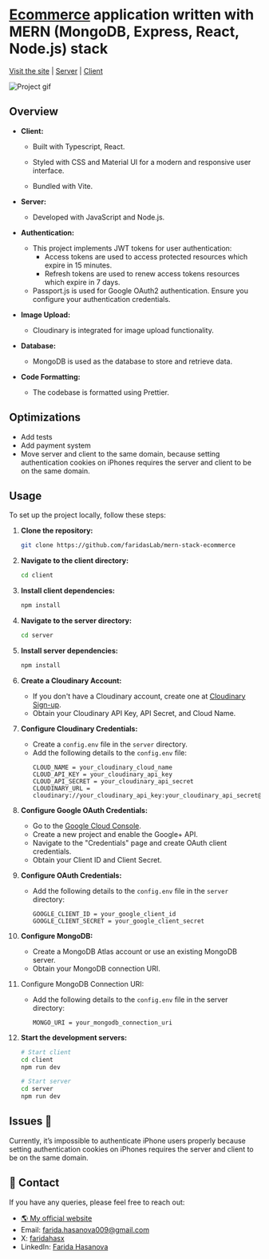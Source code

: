 # [Ecommerce](https://sw-shop.netlify.app/) application written with MERN (MongoDB, Express, React, Node.js) stack

[Visit the site](https://sw-shop.netlify.app/) | [Server](https://github.com/faridasLab/mern-stack-ecommerce/tree/main/server) | [Client](https://github.com/faridasLab/mern-stack-ecommerce/tree/main/client)

![Project gif](https://github.com/faridasLab/mern-stack-ecommerce/blob/main/project.gif)

## Overview

- **Client:**

  - Built with Typescript, React.

  - Styled with CSS and Material UI for a modern and responsive user interface.

  - Bundled with Vite.

- **Server:**

  - Developed with JavaScript and Node.js.

- **Authentication:**

  - This project implements JWT tokens for user authentication:
    - Access tokens are used to access protected resources which expire in 15 minutes.
    - Refresh tokens are used to renew access tokens resources which expire in 7 days.
  - Passport.js is used for Google OAuth2 authentication. Ensure you configure your authentication credentials.

- **Image Upload:**

  - Cloudinary is integrated for image upload functionality.

- **Database:**

  - MongoDB is used as the database to store and retrieve data.

- **Code Formatting:**
  - The codebase is formatted using Prettier.

## Optimizations
- Add tests
- Add payment system
- Move server and client to the same domain, because setting authentication cookies on iPhones requires the server and client to be on the same domain.


## Usage

To set up the project locally, follow these steps:

1. **Clone the repository:**

   ```bash
   git clone https://github.com/faridasLab/mern-stack-ecommerce
   ```

2. **Navigate to the client directory:**

   ```bash
   cd client
   ```

3. **Install client dependencies:**

   ```bash
   npm install
   ```

4. **Navigate to the server directory:**

   ```bash
   cd server
   ```

5. **Install server dependencies:**

   ```bash
   npm install
   ```

6. **Create a Cloudinary Account:**

   - If you don't have a Cloudinary account, create one at [Cloudinary Sign-up](https://cloudinary.com/users/register).
   - Obtain your Cloudinary API Key, API Secret, and Cloud Name.

7. **Configure Cloudinary Credentials:**

   - Create a `config.env` file in the `server` directory.
   - Add the following details to the `config.env` file:
     ```env
     CLOUD_NAME = your_cloudinary_cloud_name
     CLOUD_API_KEY = your_cloudinary_api_key
     CLOUD_API_SECRET = your_cloudinary_api_secret
     CLOUDINARY_URL = cloudinary://your_cloudinary_api_key:your_cloudinary_api_secret@your_cloudinary_cloud_name
     ```

8. **Configure Google OAuth Credentials:**

   - Go to the [Google Cloud Console](https://console.cloud.google.com/).
   - Create a new project and enable the Google+ API.
   - Navigate to the "Credentials" page and create OAuth client credentials.
   - Obtain your Client ID and Client Secret.

9. **Configure OAuth Credentials:**

   - Add the following details to the `config.env` file in the `server` directory:
     ```env
     GOOGLE_CLIENT_ID = your_google_client_id
     GOOGLE_CLIENT_SECRET = your_google_client_secret
     ```

10. **Configure MongoDB:**

    - Create a MongoDB Atlas account or use an existing MongoDB server.
    - Obtain your MongoDB connection URI.
11. Configure MongoDB Connection URI:
    - Add the following details to the `config.env` file in the server directory:
        ```env
        MONGO_URI = your_mongodb_connection_uri
        ```

11. **Start the development servers:**

    ```bash
    # Start client
    cd client
    npm run dev

    # Start server
    cd server
    npm run dev
    ```



## Issues 📝
Currently, it’s impossible to authenticate iPhone users properly because setting authentication cookies on iPhones requires the server and client to be on the same domain.


## 📇 Contact 

If you have any queries, please feel free to reach out:
- [🌎 My official website](https://farida-mu.vercel.app)
- Email: farida.hasanova009@gmail.com
- X: [faridahasx](https://twitter.com/faridahasx)
- LinkedIn: [Farida Hasanova](https://www.linkedin.com/in/farida-hasanova-879744194/)



